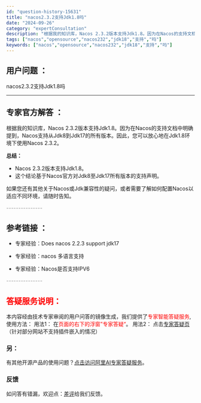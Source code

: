 ```yaml
---
id: "question-history-15631"
title: "nacos2.3.2支持Jdk1.8吗"
date: "2024-09-26"
category: "expertConsultation"
description: "根据我的知识库，Nacos 2.3.2版本支持Jdk1.8。因为在Nacos的支持文档中明确提到，Nacos支持从Jdk8到Jdk17的所有版本。因此，您可以放心地在Jdk1.8环境下使用Nacos 2.3.2。**总结：**- Nacos 2.3.2版本支持Jdk1.8。- 这个结论基于Nacos"
tags: ["nacos","opensource","nacos232","jdk18","支持","吗"]
keywords: ["nacos","opensource","nacos232","jdk18","支持","吗"]
---
```


## 用户问题 ： 
 nacos2.3.2支持Jdk1.8吗  

---------------
## 专家官方解答 ：

根据我的知识库，Nacos 2.3.2版本支持Jdk1.8。因为在Nacos的支持文档中明确提到，Nacos支持从Jdk8到Jdk17的所有版本。因此，您可以放心地在Jdk1.8环境下使用Nacos 2.3.2。

**总结：**
- Nacos 2.3.2版本支持Jdk1.8。
- 这个结论基于Nacos官方对Jdk8至Jdk17所有版本的支持声明。

如果您还有其他关于Nacos或Jdk兼容性的疑问，或者需要了解如何配置Nacos以适应不同环境，请随时告知。


<font color="#949494">---------------</font> 


## 参考链接 ：

* 专家经验：Does nacos 2.2.3 support jdk17 
 
 * 专家经验：nacos 多语言支持 
 
 * 专家经验：Nacos是否支持IPV6 


 <font color="#949494">---------------</font> 
 


## <font color="#FF0000">答疑服务说明：</font> 

本内容经由技术专家审阅的用户问答的镜像生成，我们提供了<font color="#FF0000">专家智能答疑服务</font>,使用方法：
用法1： 在<font color="#FF0000">页面的右下的浮窗”专家答疑“</font>。
用法2： 点击[专家答疑页](https://answer.opensource.alibaba.com/docs/intro)（针对部分网站不支持插件嵌入的情况）
### 另：


有其他开源产品的使用问题？[点击访问阿里AI专家答疑服务](https://answer.opensource.alibaba.com/docs/intro)。
### 反馈
如问答有错漏，欢迎点：[差评](https://ai.nacos.io/user/feedbackByEnhancerGradePOJOID?enhancerGradePOJOId=15683)给我们反馈。
